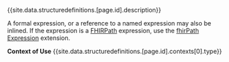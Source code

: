 {{site.data.structuredefinitions.[page.id].description}}

A formal expression, or a reference to a named expression may also be inlined. If the expression is a [FHIRPath](http://hl7.org/fhirpath/) expression, use the [fhirPath Expression]({{site.data.fhir.path}}/cqif/extension-cqif-fhirpathexpression.html) extension.

**Context of Use** {{site.data.structuredefinitions.[page.id].contexts[0].type}}
